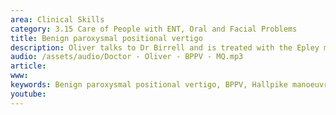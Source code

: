 ```yaml
---
area: Clinical Skills
category: 3.15 Care of People with ENT, Oral and Facial Problems
title: Benign paroxysmal positional vertigo
description: Oliver talks to Dr Birrell and is treated with the Epley manoeuvre
audio: /assets/audio/Doctor - Oliver - BPPV - MQ.mp3
article: 
www: 
keywords: Benign paroxysmal positional vertigo, BPPV, Hallpike manoeuvre
youtube:
--- 
```

